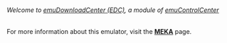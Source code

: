 ###### Welcome to [emuDownloadCenter (EDC)](https://github.com/PhoenixInteractiveNL/emuDownloadCenter/wiki/), a module of [emuControlCenter](https://github.com/PhoenixInteractiveNL/emuControlCenter/wiki/)

For more information about this emulator, visit the [**MEKA**](https://github.com/PhoenixInteractiveNL/emuDownloadCenter/wiki/Emulator-meka#menu) page.
